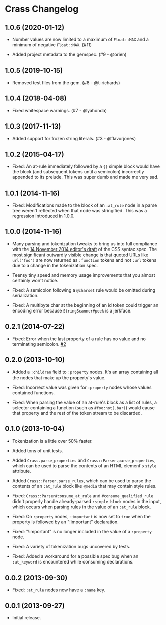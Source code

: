 # Crass Changelog

## 1.0.6 (2020-01-12)

- Number values are now limited to a maximum of `Float::MAX` and a minimum of negative `Float::MAX`. (#11)

- Added project metadata to the gemspec. (#9 - @orien)

## 1.0.5 (2019-10-15)

- Removed test files from the gem. (#8 - @t-richards)

## 1.0.4 (2018-04-08)

- Fixed whitespace warnings. (#7 - @yahonda)

## 1.0.3 (2017-11-13)

- Added support for frozen string literals. (#3 - @flavorjones)

## 1.0.2 (2015-04-17)

- Fixed: An at-rule immediately followed by a `{}` simple block would have the block (and subsequent tokens until a semicolon) incorrectly appended to its prelude. This was super dumb and made me very sad.

## 1.0.1 (2014-11-16)

- Fixed: Modifications made to the block of an `:at_rule` node in a parse tree weren't reflected when that node was stringified. This was a regression introduced in 1.0.0.

## 1.0.0 (2014-11-16)

- Many parsing and tokenization tweaks to bring us into full compliance with the [14 November 2014 editor's draft](http://dev.w3.org/csswg/css-syntax-3/) of the CSS syntax spec. The most significant outwardly visible change is that quoted URLs like `url("foo")` are now returned as `:function` tokens and not `:url` tokens due to a change in the tokenization spec.

- Teensy tiny speed and memory usage improvements that you almost certainly won't notice.

- Fixed: A semicolon following a `@charset` rule would be omitted during serialization.

- Fixed: A multibyte char at the beginning of an id token could trigger an encoding error because `StringScanner#peek` is a jerkface.

## 0.2.1 (2014-07-22)

- Fixed: Error when the last property of a rule has no value and no terminating semicolon. [#2](https://github.com/rgrove/crass/issues/2)

## 0.2.0 (2013-10-10)

- Added a `:children` field to `:property` nodes. It's an array containing all the nodes that make up the property's value.

- Fixed: Incorrect value was given for `:property` nodes whose values contained functions.

- Fixed: When parsing the value of an at-rule's block as a list of rules, a selector containing a function (such as `#foo:not(.bar)`) would cause that property and the rest of the token stream to be discarded.

## 0.1.0 (2013-10-04)

- Tokenization is a little over 50% faster.

- Added tons of unit tests.

- Added `Crass.parse_properties` and `Crass::Parser.parse_properties`, which can be used to parse the contents of an HTML element's `style` attribute.

- Added `Crass::Parser.parse_rules`, which can be used to parse the contents of an `:at_rule` block like `@media` that may contain style rules.

- Fixed: `Crass::Parser#consume_at_rule` and `#consume_qualified_rule` didn't properly handle already-parsed `:simple_block` nodes in the input, which occurs when parsing rules in the value of an `:at_rule` block.

- Fixed: On `:property` nodes, `:important` is now set to `true` when the property is followed by an "!important" declaration.

- Fixed: "!important" is no longer included in the value of a `:property` node.

- Fixed: A variety of tokenization bugs uncovered by tests.

- Fixed: Added a workaround for a possible spec bug when an `:at_keyword` is encountered while consuming declarations.

## 0.0.2 (2013-09-30)

- Fixed: `:at_rule` nodes now have a `:name` key.

## 0.0.1 (2013-09-27)

- Initial release.
